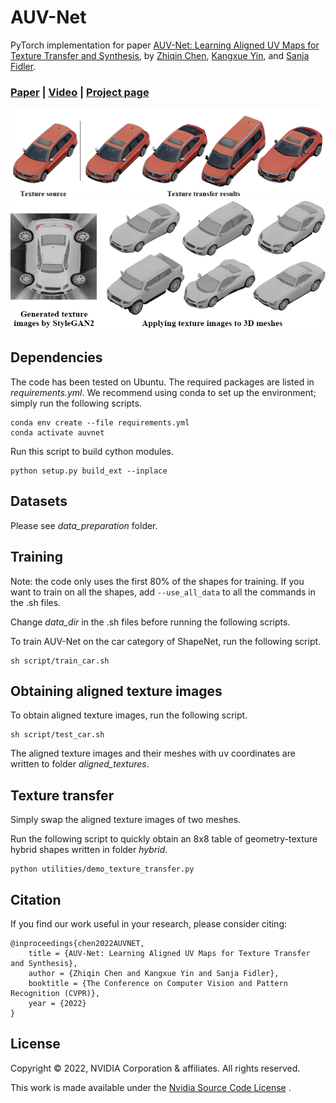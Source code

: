 # AUV-Net
PyTorch implementation for paper [AUV-Net: Learning Aligned UV Maps for Texture Transfer and Synthesis](https://arxiv.org/abs/2204.03105), by [Zhiqin Chen](https://czq142857.github.io/), [Kangxue Yin](https://kangxue.org/), and [Sanja Fidler](https://www.cs.utoronto.ca/~fidler/).

### [Paper](https://arxiv.org/abs/2204.03105)  |   [Video](https://youtu.be/rsGsN96EUv8)  |   [Project page](https://nv-tlabs.github.io/AUV-NET/)

<img src='img/rolling.gif' />

<img src='img/gen.gif' />


## Dependencies

The code has been tested on Ubuntu.
The required packages are listed in *requirements.yml*.
We recommend using conda to set up the environment; simply run the following scripts.
```
conda env create --file requirements.yml
conda activate auvnet
```

Run this script to build cython modules.
```
python setup.py build_ext --inplace
```


## Datasets

Please see *data_preparation* folder.


## Training

Note: the code only uses the first 80% of the shapes for training.
If you want to train on all the shapes, add ```--use_all_data``` to all the commands in the .sh files.

Change *data_dir* in the .sh files before running the following scripts.

To train AUV-Net on the car category of ShapeNet, run the following script.
```
sh script/train_car.sh
```

## Obtaining aligned texture images

To obtain aligned texture images, run the following script.
```
sh script/test_car.sh
```
The aligned texture images and their meshes with uv coordinates are written to folder *aligned_textures*.


## Texture transfer
Simply swap the aligned texture images of two meshes.

Run the following script to quickly obtain an 8x8 table of geometry-texture hybrid shapes written in folder *hybrid*.
```
python utilities/demo_texture_transfer.py
```



## Citation
If you find our work useful in your research, please consider citing:

	@inproceedings{chen2022AUVNET,
		title = {AUV-Net: Learning Aligned UV Maps for Texture Transfer and Synthesis}, 
		author = {Zhiqin Chen and Kangxue Yin and Sanja Fidler},
		booktitle = {The Conference on Computer Vision and Pattern Recognition (CVPR)},
		year = {2022}
	}


## License

Copyright &copy; 2022, NVIDIA Corporation & affiliates. All rights reserved.

This work is made available under
the [Nvidia Source Code License](https://github.com/nv-tlabs/AUV-NET/blob/master/LICENSE.txt)
.
